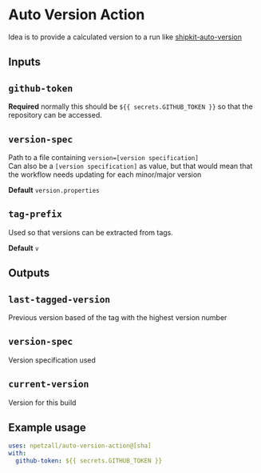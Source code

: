 # Auto Version Action

Idea is to provide a calculated version to a run like [shipkit-auto-version](https://github.com/shipkit/shipkit-auto-version)

## Inputs

## `github-token`

**Required** normally this should be `${{ secrets.GITHUB_TOKEN }}` so that the repository can be accessed.

## `version-spec`

Path to a file containing `version=[version specification]`  
Can also be a `[version specification]` as value, but that would mean that the workflow needs updating for each minor/major version  

**Default** `version.properties`

## `tag-prefix`

Used so that versions can be extracted from tags.  

**Default** `v`

## Outputs

## `last-tagged-version`

Previous version based of the tag with the highest version number

## `version-spec`

Version specification used

## `current-version`

Version for this build

## Example usage

```yaml
uses: npetzall/auto-version-action@[sha]
with:
  github-token: ${{ secrets.GITHUB_TOKEN }}
```

